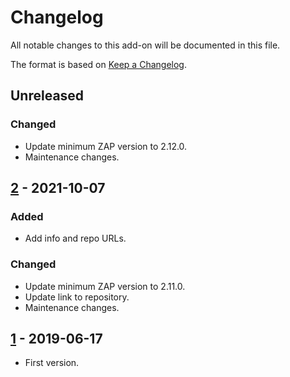# Changelog
All notable changes to this add-on will be documented in this file.

The format is based on [Keep a Changelog](https://keepachangelog.com/en/1.0.0/).

## Unreleased
### Changed
- Update minimum ZAP version to 2.12.0.
- Maintenance changes.

## [2] - 2021-10-07
### Added
- Add info and repo URLs.

### Changed
- Update minimum ZAP version to 2.11.0.
- Update link to repository.
- Maintenance changes.

## [1] - 2019-06-17

- First version.

[2]: https://github.com/zaproxy/zap-extensions/releases/allinonenotes-v2
[1]: https://github.com/zaproxy/zap-extensions/releases/allinonenotes-v1
